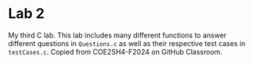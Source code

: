 # Lab 2
My third C lab. This lab includes many different functions to answer different questions in `Questions.c` as well as their respective test cases in `testCases.c`. Copied from COE2SH4-F2024 on GitHub Classroom.